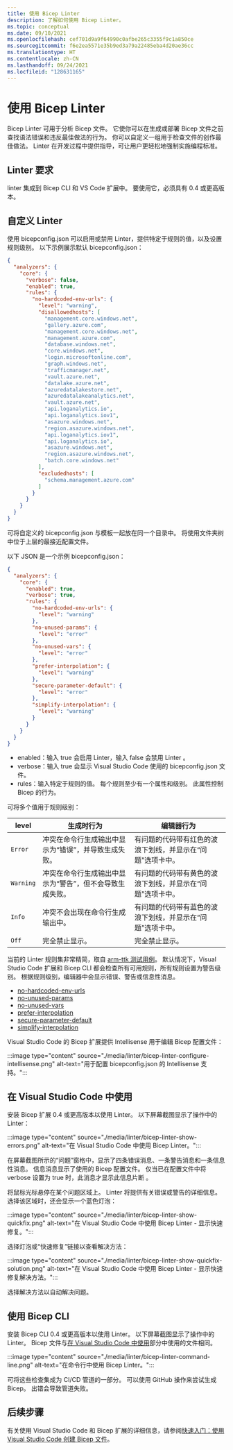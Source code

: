 ```yaml
---
title: 使用 Bicep Linter
description: 了解如何使用 Bicep Linter。
ms.topic: conceptual
ms.date: 09/10/2021
ms.openlocfilehash: cef701d9a9f64990c0afbe265c3355f9c1a850ce
ms.sourcegitcommit: f6e2ea5571e35b9ed3a79a22485eba4d20ae36cc
ms.translationtype: HT
ms.contentlocale: zh-CN
ms.lasthandoff: 09/24/2021
ms.locfileid: "128631165"
---
```

# <a name="use-bicep-linter"></a>使用 Bicep Linter

Bicep Linter 可用于分析 Bicep 文件。 它使你可以在生成或部署 Bicep 文件之前查找语法错误和违反最佳做法的行为。 你可以自定义一组用于检查文件的创作最佳做法。 Linter 在开发过程中提供指导，可让用户更轻松地强制实施编程标准。

## <a name="linter-requirements"></a>Linter 要求

linter 集成到 Bicep CLI 和 VS Code 扩展中。 要使用它，必须具有 0.4 或更高版本。

## <a name="customize-linter"></a>自定义 Linter

使用 bicepconfig.json 可以启用或禁用 Linter，提供特定于规则的值，以及设置规则级别。 以下示例展示默认 bicepconfig.json：

```json
{
  "analyzers": {
    "core": {
      "verbose": false,
      "enabled": true,
      "rules": {
        "no-hardcoded-env-urls": {
          "level": "warning",
          "disallowedhosts": [
            "management.core.windows.net",
            "gallery.azure.com",
            "management.core.windows.net",
            "management.azure.com",
            "database.windows.net",
            "core.windows.net",
            "login.microsoftonline.com",
            "graph.windows.net",
            "trafficmanager.net",
            "vault.azure.net",
            "datalake.azure.net",
            "azuredatalakestore.net",
            "azuredatalakeanalytics.net",
            "vault.azure.net",
            "api.loganalytics.io",
            "api.loganalytics.iov1",
            "asazure.windows.net",
            "region.asazure.windows.net",
            "api.loganalytics.iov1",
            "api.loganalytics.io",
            "asazure.windows.net",
            "region.asazure.windows.net",
            "batch.core.windows.net"
          ],
          "excludedhosts": [
            "schema.management.azure.com"
          ]
        }
      }
    }
  }
}
```

可将自定义的 bicepconfig.json 与模板一起放在同一个目录中。 将使用文件夹树中位于上层的最接近配置文件。

以下 JSON 是一个示例 bicepconfig.json：

```json
{
  "analyzers": {
    "core": {
      "enabled": true,
      "verbose": true,
      "rules": {
        "no-hardcoded-env-urls": {
          "level": "warning"
        },
        "no-unused-params": {
          "level": "error"
        },
        "no-unused-vars": {
          "level": "error"
        },
        "prefer-interpolation": {
          "level": "warning"
        },
        "secure-parameter-default": {
          "level": "error"
        },
        "simplify-interpolation": {
          "level": "warning"
        }
      }
    }
  }
}
```

- enabled：输入 true 会启用 Linter，输入 false 会禁用 Linter  。
- verbose：输入 true 会显示 Visual Studio Code 使用的 bicepconfig.json 文件。
- rules：输入特定于规则的值。 每个规则至少有一个属性和级别。 此属性控制 Bicep 的行为。

可将多个值用于规则级别：

| **level**  | **生成时行为** | 编辑器行为 |
|--|--|--|
| `Error` | 冲突在命令行生成输出中显示为“错误”，并导致生成失败。 | 有问题的代码带有红色的波浪下划线，并显示在“问题”选项卡中。 |
| `Warning` | 冲突在命令行生成输出中显示为“警告”，但不会导致生成失败。 | 有问题的代码带有黄色的波浪下划线，并显示在“问题”选项卡中。 |
| `Info` | 冲突不会出现在命令行生成输出中。 | 有问题的代码带有蓝色的波浪下划线，并显示在“问题”选项卡中。 |
| `Off` | 完全禁止显示。 | 完全禁止显示。 |

当前的 Linter 规则集非常精简，取自 [arm-ttk 测试用例](../templates/template-test-cases.md)。 默认情况下，Visual Studio Code 扩展和 Bicep CLI 都会检查所有可用规则，所有规则设置为警告级别。 根据规则级别，编辑器中会显示错误、警告或信息性消息。

- [no-hardcoded-env-urls](./linter-rule-no-hardcoded-environment-urls.md)
- [no-unused-params](./linter-rule-no-unused-parameters.md)
- [no-unused-vars](./linter-rule-no-unused-variables.md)
- [prefer-interpolation](./linter-rule-prefer-interpolation.md)
- [secure-parameter-default](./linter-rule-secure-parameter-default.md)
- [simplify-interpolation](./linter-rule-simplify-interpolation.md)

Visual Studio Code 的 Bicep 扩展提供 Intellisense 用于编辑 Bicep 配置文件：

:::image type="content" source="./media/linter/bicep-linter-configure-intellisense.png" alt-text="用于配置 bicepconfig.json 的 Intellisense 支持。":::

## <a name="use-in-visual-studio-code"></a>在 Visual Studio Code 中使用

安装 Bicep 扩展 0.4 或更高版本以使用 Linter。  以下屏幕截图显示了操作中的 Linter：

:::image type="content" source="./media/linter/bicep-linter-show-errors.png" alt-text="在 Visual Studio Code 中使用 Bicep Linter。":::

在屏幕截图所示的“问题”窗格中，显示了四条错误消息、一条警告消息和一条信息性消息。  信息消息显示了使用的 Bicep 配置文件。 仅当已在配置文件中将 verbose 设置为 true 时，此消息才显示此信息片断 。

将鼠标光标悬停在某个问题区域上。 Linter 将提供有关错误或警告的详细信息。 选择该区域时，还会显示一个蓝色灯泡：

:::image type="content" source="./media/linter/bicep-linter-show-quickfix.png" alt-text="在 Visual Studio Code 中使用 Bicep Linter - 显示快速修复。":::

选择灯泡或“快速修复”链接以查看解决方法：

:::image type="content" source="./media/linter/bicep-linter-show-quickfix-solution.png" alt-text="在 Visual Studio Code 中使用 Bicep Linter - 显示快速修复解决方法。":::

选择解决方法以自动解决问题。

## <a name="use-in-bicep-cli"></a>使用 Bicep CLI

安装 Bicep CLI 0.4 或更高版本以使用 Linter。  以下屏幕截图显示了操作中的 Linter。 Bicep 文件与[在 Visual Studio Code 中使用](#use-in-visual-studio-code)部分中使用的文件相同。

:::image type="content" source="./media/linter/bicep-linter-command-line.png" alt-text="在命令行中使用 Bicep Linter。":::

可将这些检查集成为 CI/CD 管道的一部分。 可以使用 GitHub 操作来尝试生成 Bicep。 出错会导致管道失败。

## <a name="next-steps"></a>后续步骤

有关使用 Visual Studio Code 和 Bicep 扩展的详细信息，请参阅[快速入门：使用 Visual Studio Code 创建 Bicep 文件](./quickstart-create-bicep-use-visual-studio-code.md)。
